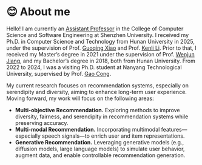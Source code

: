 # 😊 About me
Hello! 
I am currently an [Assistant Professor](https://csse.szu.edu.cn/pages/user/index?id=1339) in the College of Computer Science and Software Engineering at Shenzhen University.
I received my Ph.D. in Computer Science and Technology from Hunan University in 2025, under the supervision of Prof. [Guoqing Xiao](http://csee.hnu.edu.cn/people/xiaoguoqing) and Prof. [Kenli Li](http://csee.hnu.edu.cn/people/likenli).
Prior to that, I received my Master’s degree in 2021 under the supervision of Prof. [Wenjun Jiang](http://csee.hnu.edu.cn/people/jiangwenjun), and my Bachelor’s degree in 2018, both from Hunan University.
From 2022 to 2024, I was a visiting Ph.D. student at Nanyang Technological University, supervised by Prof. [Gao Cong](https://personal.ntu.edu.sg/gaocong/).

My current research focuses on recommendation systems, especially on serendipity and diversity, aiming to enhance long-term user experience. Moving forward, my work will focus on the following areas:
- **Multi-objective Recommendation.** Exploring methods to improve diversity, fairness, and serendipity in recommendation systems while preserving accuracy.  
- **Multi-modal Recommendation.** Incorporating multimodal features—especially speech signals—to enrich user and item representations.  
- **Generative Recommendation.** Leveraging generative models (e.g., diffusion models, large language models) to simulate user behavior, augment data, and enable controllable recommendation generation.
